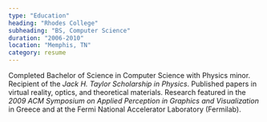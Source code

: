 ```yaml
---
type: "Education"
heading: "Rhodes College"
subheading: "BS, Computer Science"
duration: "2006-2010"
location: "Memphis, TN"
category: resume
---
```


Completed Bachelor of Science in Computer Science with Physics minor. Recipient of the _Jack H. Taylor Scholarship in Physics_. Published papers in virtual reality, optics, and theoretical materials. Research featured in the _2009 ACM Symposium on Applied Perception in Graphics and Visualization_ in Greece and at the Fermi National Accelerator Laboratory (Fermilab).